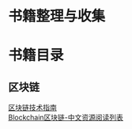 # 书籍整理与收集

# 书籍目录

## 区块链
[区块链技术指南](https://yeasy.gitbooks.io/blockchain_guide/content/born/)  
[Blockchain区块链-中文资源阅读列表](https://github.com/LiuBoyu/blockchain)
